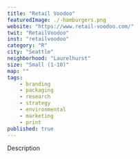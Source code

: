 ```yaml
---
title: "Retail Voodoo"
featuredImage: ./-hamburgers.png
website: "https://www.retail-voodoo.com/"
twit: "RetailVoodoo"
inst: "retailvoodoo"
category: "R"
city: "Seattle"
neighborhood: "Laurelhurst"
size: "Small (1-10)"
map: ""
tags:
    - branding
    - packaging
    - research
    - strategy
    - environmental
    - marketing
    - print
published: true
---
```


Description
